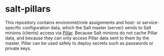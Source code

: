 # salt-pillars
This repository contains environmet/role assignments and host- or
service-specific configuration data, which the Salt master (server)
sends to Salt minions (clients) access via
[Pillar](http://docs.saltstack.com/en/latest/ref/pillar/index.html).
Because Salt minions do not cache Pillar data, and because they can
only access Pillar data sent to them by the master, Pillar can be used
safely to deploy secrets such as passwords or private keys.
